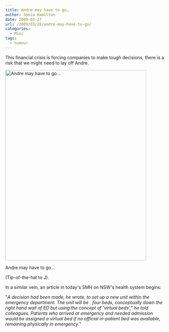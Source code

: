 ```yaml
---
title: Andre may have to go…
author: Sonia Hamilton
date: 2009-03-27
url: /2009/03/28/andre-may-have-to-go/
categories:
  - Misc
tags:
  - humour
---
```

This financial crisis is forcing companies to make tough decisions, there is a risk that we might need to lay off Andre.

<!--more-->

<div id="attachment_344" class="wp-caption aligncenter" style="width: 453px">
  <img class="size-full wp-image-344" title="image0011" src="http://www.snowfrog.net/wp-content/uploads/2009/03/image0011.jpg" alt="Andre may have to go..." width="445" height="600" />
  
  <p class="wp-caption-text">
    Andre may have to go...
  </p>
</div>

(Tip-of-the-hat to J).

In a similar vein, an article in today's SMH on NSW's health system begins:

"*A decision had been made, he wrote, to set up a new unit within the emergency department. The unit will be . four beds, conceptually down the right hand wall of ED but using the concept of 'virtual beds'," he told colleagues. Patients who arrived at emergency and needed admission would be assigned a virtual bed if no official in-patient bed was available, remaining physically in emergency.*"
